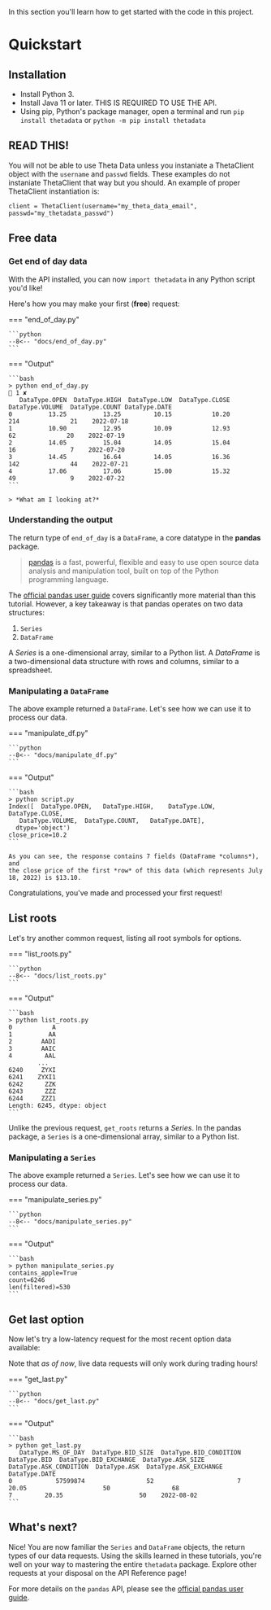 In this section you'll learn how to get started with the code in this project.

# Quickstart

## Installation

- Install Python 3.
- Install Java 11 or later. THIS IS REQUIRED TO USE THE API.
- Using pip, Python's package manager, open a terminal and run
`pip install thetadata`
or
`python -m pip install thetadata`

## READ THIS!

You will not be able to use Theta Data unless you instaniate a ThetaClient object with the `username` and `passwd` fields. These examples do not instaniate ThetaClient that way but you should. An example of proper ThetaClient instantiation is:

```client = ThetaClient(username="my_theta_data_email", passwd="my_thetadata_passwd")```

## Free data

### Get end of day data

With the API installed, you can now
`import thetadata` in any Python script you'd like!

Here's how you may make your first (**free**) request:

=== "end_of_day.py"

    ```python
    --8<-- "docs/end_of_day.py"
    ```

=== "Output"

    ```bash
    > python end_of_day.py                                                                                                                                                                         1 ✘ 
       DataType.OPEN  DataType.HIGH  DataType.LOW  DataType.CLOSE  DataType.VOLUME  DataType.COUNT DataType.DATE
    0          13.25          13.25         10.15           10.20              214              21    2022-07-18
    1          10.90          12.95         10.09           12.93               62              20    2022-07-19
    2          14.05          15.04         14.05           15.04               16               7    2022-07-20
    3          14.45          16.64         14.05           16.36              142              44    2022-07-21
    4          17.06          17.06         15.00           15.32               49               9    2022-07-22
    ```

    > *What am I looking at?*

### Understanding the output

The return type of `end_of_day` is a `DataFrame`, a core datatype in the **pandas** package.

> [pandas](https://pandas.pydata.org/) is a fast, powerful, flexible and easy to use open source data
> analysis and manipulation tool, built on top of the Python programming language.

The [official pandas user guide](https://pandas.pydata.org/docs/user_guide/index.html)
covers significantly more material than this tutorial. However, a key takeaway is that
pandas operates on two data structures:

1. `Series`
2. `DataFrame`

A *Series* is a one-dimensional array, similar to a Python list. A *DataFrame* is a two-dimensional data structure with rows and columns, similar to a spreadsheet.

### Manipulating a `DataFrame`


The above example returned a `DataFrame`. Let's see how we can use it to process our data.

=== "manipulate_df.py"

    ```python
    --8<-- "docs/manipulate_df.py"
    ```

=== "Output"

    ```bash
    > python script.py
    Index([  DataType.OPEN,   DataType.HIGH,    DataType.LOW,  DataType.CLOSE,
       DataType.VOLUME,  DataType.COUNT,   DataType.DATE],
      dtype='object')
    close_price=10.2
    ```

    As you can see, the response contains 7 fields (DataFrame *columns*), and
    the close price of the first *row* of this data (which represents July 18, 2022) is $13.10.

Congratulations, you've made and processed your first request!

## List roots

Let's try another common request, listing all root symbols for options. 

=== "list_roots.py"

    ```python
    --8<-- "docs/list_roots.py"
    ```

=== "Output"

    ```bash
    > python list_roots.py
    0           A
    1          AA
    2        AADI
    3        AAIC
    4         AAL
            ...  
    6240     ZYXI
    6241    ZYXI1
    6242      ZZK
    6243      ZZZ
    6244     ZZZ1
    Length: 6245, dtype: object
    ```

Unlike the previous
request, `get_roots` returns a *Series*. In the pandas package, a
`Series` is a one-dimensional array, similar to a Python list.


### Manipulating a `Series`

The above example returned a `Series`. Let's see how we can use it to process our data.

=== "manipulate_series.py"

    ```python
    --8<-- "docs/manipulate_series.py"
    ```

=== "Output"

    ```bash
    > python manipulate_series.py
    contains_apple=True
    count=6246
    len(filtered)=530
    ```

## Get last option

Now let's try a low-latency request for the most recent option data available:

Note that *as of now*, live data requests will only work during trading hours!

=== "get_last.py"

    ```python
    --8<-- "docs/get_last.py"
    ```

=== "Output"

    ```bash
    > python get_last.py
       DataType.MS_OF_DAY  DataType.BID_SIZE  DataType.BID_CONDITION  DataType.BID  DataType.BID_EXCHANGE  DataType.ASK_SIZE  DataType.ASK_CONDITION  DataType.ASK  DataType.ASK_EXCHANGE DataType.DATE
    0            57599874                 52                       7         20.05                     50                 68                       7         20.35                     50    2022-08-02
    ```

## What's next?

Nice! You are now familiar the `Series` and `DataFrame` objects, the return types of our data requests.
Using the skills learned in these tutorials, you're well on your way to mastering the entire `thetadata` package.
Explore other requests at your disposal on the API Reference page!

For more details on the `pandas` API, please see the [official pandas user guide](https://pandas.pydata.org/docs/user_guide/index.html).
